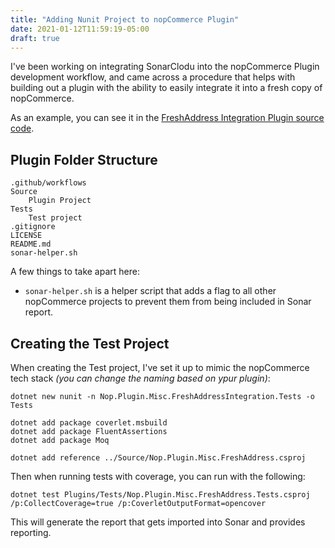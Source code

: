 ```yaml
---
title: "Adding Nunit Project to nopCommerce Plugin"
date: 2021-01-12T11:59:19-05:00
draft: true
---
```


I've been working on integrating SonarClodu into the nopCommerce Plugin
development workflow, and came across a procedure that helps with building
out a plugin with the ability to easily integrate it into a fresh copy of
nopCommerce.

As an example, you can see it in the [FreshAddress Integration Plugin source code](https://github.com/dfar-io/freshaddress-integration-for-nopcommerce).

## Plugin Folder Structure

````
.github/workflows
Source
    Plugin Project
Tests
    Test project
.gitignore
LICENSE
README.md
sonar-helper.sh
````

A few things to take apart here:
* `sonar-helper.sh` is a helper script that adds a flag to all other nopCommerce
projects to prevent them from being included in Sonar report.

## Creating the Test Project

When creating the Test project, I've set it up to mimic the nopCommerce tech stack _(you can change the naming based on ypur plugin)_:

````
dotnet new nunit -n Nop.Plugin.Misc.FreshAddressIntegration.Tests -o Tests

dotnet add package coverlet.msbuild
dotnet add package FluentAssertions
dotnet add package Moq

dotnet add reference ../Source/Nop.Plugin.Misc.FreshAddress.csproj
````

Then when running tests with coverage, you can run with the following:
````
dotnet test Plugins/Tests/Nop.Plugin.Misc.FreshAddress.Tests.csproj /p:CollectCoverage=true /p:CoverletOutputFormat=opencover
````

This will generate the report that gets imported into Sonar and provides reporting.
